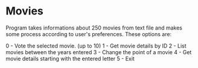 # Movies

Program takes informations about 250 movies from text file and makes some process according to user's preferences.
These options are:

0 - Vote the selected movie. (up to 10)
1 - Get movie details by ID
2 - List movies between the years entered
3 - Change the point of a movie
4 - Get movie details starting with the entered letter
5 - Exit
